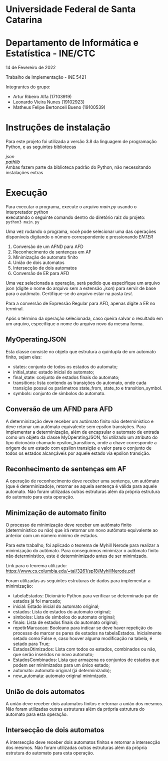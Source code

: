 # Universidade Federal de Santa Catarina

# Departamento de Informática e Estatística - INE/CTC
14 de Fevereiro de 2022

Trabalho de Implementação - INE 5421

Integrantes do grupo:
- Artur Ribeiro Alfa (17103919)
- Leonardo Vieira Nunes (19102923)
- Matheus Felipe Bertonceli Bueno (19100539)


# Instruções de instalação
Para este projeto foi utilizada a versão 3.8 da linguagem de programação Python, e as seguintes bibliotecas

_json_\
_pathlib_\
Ambas fazem parte da biblioteca padrão do Python, não necessitando instalações extras


# Execução
Para executar o programa, execute o arquivo _main.py_ usando o interpretador python\
executando o seguinte comando dentro do diretório raiz do projeto:\
`python3 main.py`

Uma vez rodando o programa, você pode selecionar uma das operações disponíveis digitando o número correspondente e pressionando _ENTER_

1. Conversão de um AFND para AFD
2. Reconhecimento de sentenças em AF
3. Minimização de automato finito
4. União de dois automatos
5. Intersecção de dois automatos
6. Conversão de ER para AFD

Uma vez selecionada a operação, será pedido que especifique um arquivo json (digite o nome do arquivo sem a extensão _.json_) para servir de base para o autômato. Certifique-se do arquivo estar na pasta _test_.

Para a conversão de Expressão Regular para AFD, apenas digite a ER no terminal.

Após o término da operação selecionada, caso queira salvar o resultado em um arquivo, especifique o nome do arquivo novo da mesma forma.

## MyOperatingJSON
Esta classe consiste no objeto que estrutura a quíntupla de um automato finito, sejam elas:
- states: conjunto de todos os estados do automato;
- initial_state: estado inicial do automato;
- final_state: conjunto de estados finais do automato;
- transitions: lista contendo as transições do automato, onde cada transição possui os parâmetros state_from, state_to e transition_symbol.
- symbols: conjunto de símbolos do automato.
## Conversão de um AFND para AFD
A determinização deve receber um autômato finito não deterministico e deve retonar um autômato equivalente sem epsilon transições. Para implementar a determinização, além de encapsular o automato de entrada como um objeto da classe MyOperatingJSON, foi utilizado um atributo do tipo dicionário chamado epsilon_transitions, onde a chave corresponde a origem de um estado com epsilon transição e valor para o conjunto de todos os estados alcançáveis por aquele estado via epsilon transição.

## Reconhecimento de sentenças em AF
A operação de reconhecimento deve receber uma sentença, um autômato (que é determinizado)e, retornar se aquela sentença é válida para aquele automato. Não foram utilizadas outras estruturas além da própria estrutura do automato para esta operação.

## Minimização de automato finito
O processo de minimização deve receber um autômato finito (deterministico ou não) que irá retornar um novo autômato equivalente ao anterior com um número mínimo de estados.

Para este trabalho, foi aplicado o teorema de Myhill Nerode para realizar a minimização do autômato. Para conseguirmos minimizar o autômato finito não deterministico, este é determinimizado antes de ser minimizado.

Link para o teorema utilizado: https://www.cs.columbia.edu/~tal/3261/sp18/MyhillNerode.pdf

Foram utilizadas as seguintes estruturas de dados para implementar a minimização:

- tabelaEstados: Dicionário Python para verificar se determinado par de estados já foi marcado;
- inicial: Estado inicial do automato original;
- estados: Lista de estados do automato original;
- simbolos: Lista de simbolos do automato original;
- finais: Lista de estados finais do automato original;
- repetirMarcacao: Booleano para indicar se deve haver repetição do processo de marcar os pares de estados na tabelaEstados. Inicialmente setado como False e, caso houver alguma modificação na tabela, é setado para True;
- EstadosOtimizados: Lista com todos os estados, combinados ou não, que serão inseridos no novo automato;
- EstadosCombinados: Lista que armazena os conjuntos de estados que podem ser minimizados para um único estado;
- automato: automato original (já determinizado);
- new_automata: automato original minimizado.

## União de dois automatos
A união deve receber dois automatos finitos e retornar a união dos mesmos. Não foram utilizadas outras estruturas além da própria estrutura do automato para esta operação.
## Intersecção de dois automatos
A intersecção deve receber dois automatos finitos e retornar a intersecção dos mesmos. Não foram utilizadas outras estruturas além da própria estrutura do automato para esta operação.